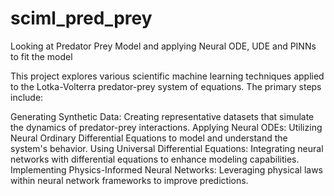 # sciml_pred_prey
Looking at Predator Prey Model and applying Neural ODE, UDE and PINNs to fit the model

This project explores various scientific machine learning techniques applied to the Lotka-Volterra predator-prey system of equations. The primary steps include:

Generating Synthetic Data: Creating representative datasets that simulate the dynamics of predator-prey interactions.
Applying Neural ODEs: Utilizing Neural Ordinary Differential Equations to model and understand the system's behavior.
Using Universal Differential Equations: Integrating neural networks with differential equations to enhance modeling capabilities.
Implementing Physics-Informed Neural Networks: Leveraging physical laws within neural network frameworks to improve predictions.
